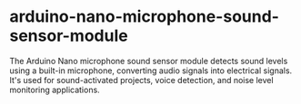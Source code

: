 # arduino-nano-microphone-sound-sensor-module
The Arduino Nano microphone sound sensor module detects sound levels using a built-in microphone, converting audio signals into electrical signals. It's used for sound-activated projects, voice detection, and noise level monitoring applications.
